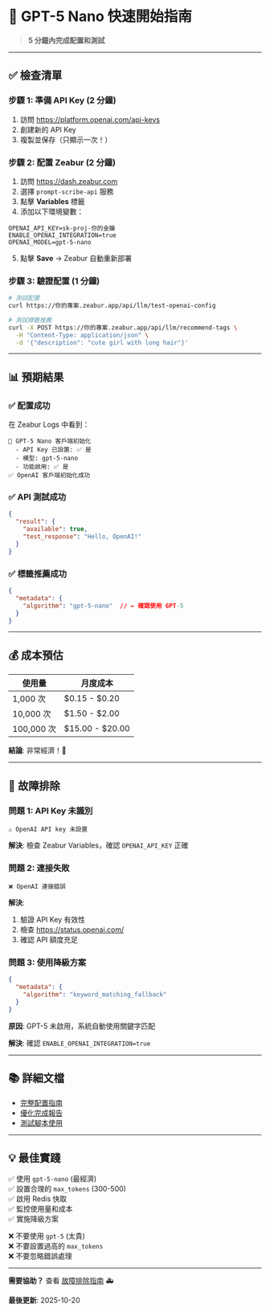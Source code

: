 # 🚀 GPT-5 Nano 快速開始指南

> **5 分鐘內完成配置和測試**

---

## ✅ 檢查清單

### 步驟 1: 準備 API Key (2 分鐘)

1. 訪問 https://platform.openai.com/api-keys
2. 創建新的 API Key
3. 複製並保存（只顯示一次！）

### 步驟 2: 配置 Zeabur (2 分鐘)

1. 訪問 https://dash.zeabur.com
2. 選擇 `prompt-scribe-api` 服務
3. 點擊 **Variables** 標籤
4. 添加以下環境變數：

```
OPENAI_API_KEY=sk-proj-你的金鑰
ENABLE_OPENAI_INTEGRATION=true
OPENAI_MODEL=gpt-5-nano
```

5. 點擊 **Save** → Zeabur 自動重新部署

### 步驟 3: 驗證配置 (1 分鐘)

```bash
# 測試配置
curl https://你的專案.zeabur.app/api/llm/test-openai-config

# 測試標籤推薦
curl -X POST https://你的專案.zeabur.app/api/llm/recommend-tags \
  -H "Content-Type: application/json" \
  -d '{"description": "cute girl with long hair"}'
```

---

## 📊 預期結果

### ✅ 配置成功

在 Zeabur Logs 中看到：

```
🤖 GPT-5 Nano 客戶端初始化
  - API Key 已設置: ✅ 是
  - 模型: gpt-5-nano
  - 功能啟用: ✅ 是
✅ OpenAI 客戶端初始化成功
```

### ✅ API 測試成功

```json
{
  "result": {
    "available": true,
    "test_response": "Hello, OpenAI!"
  }
}
```

### ✅ 標籤推薦成功

```json
{
  "metadata": {
    "algorithm": "gpt-5-nano"  // ← 確認使用 GPT-5
  }
}
```

---

## 💰 成本預估

| 使用量 | 月度成本 |
|--------|---------|
| 1,000 次 | $0.15 - $0.20 |
| 10,000 次 | $1.50 - $2.00 |
| 100,000 次 | $15.00 - $20.00 |

**結論**: 非常經濟！🎉

---

## 🔧 故障排除

### 問題 1: API Key 未識別

```
⚠️ OpenAI API key 未設置
```

**解決**: 檢查 Zeabur Variables，確認 `OPENAI_API_KEY` 正確

### 問題 2: 連接失敗

```
❌ OpenAI 連接錯誤
```

**解決**: 
1. 驗證 API Key 有效性
2. 檢查 https://status.openai.com/
3. 確認 API 額度充足

### 問題 3: 使用降級方案

```json
{
  "metadata": {
    "algorithm": "keyword_matching_fallback"
  }
}
```

**原因**: GPT-5 未啟用，系統自動使用關鍵字匹配

**解決**: 確認 `ENABLE_OPENAI_INTEGRATION=true`

---

## 📚 詳細文檔

- [完整配置指南](docs/api/GPT5_NANO_ZEABUR_CONFIG.md)
- [優化完成報告](docs/api/GPT5_NANO_OPTIMIZATION_COMPLETE.md)
- [測試腳本使用](tests/test_gpt5_nano_live.py)

---

## 💡 最佳實踐

✅ 使用 `gpt-5-nano` (最經濟)  
✅ 設置合理的 `max_tokens` (300-500)  
✅ 啟用 Redis 快取  
✅ 監控使用量和成本  
✅ 實施降級方案  

❌ 不要使用 `gpt-5` (太貴)  
❌ 不要設置過高的 `max_tokens`  
❌ 不要忽略錯誤處理  

---

**需要協助？** 查看 [故障排除指南](docs/api/GPT5_NANO_ZEABUR_CONFIG.md#故障排除) 🚑

**最後更新**: 2025-10-20

